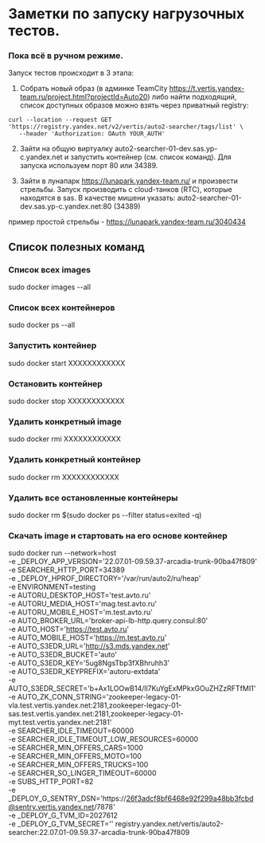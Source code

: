 # Заметки по запуску нагрузочных тестов.

### Пока всё в ручном режиме.

Запуск тестов происходит в 3 этапа:

1. Собрать новый образ (в админке TeamCity https://t.vertis.yandex-team.ru/project.html?projectId=Auto20)
   либо найти подходящий, список доступных образов можно взять через приватный registry:
```
curl --location --request GET 'https://registry.yandex.net/v2/vertis/auto2-searcher/tags/list' \
   --header 'Authorization: OAuth YOUR_AUTH'
```
2. Зайти на общую виртуалку auto2-searcher-01-dev.sas.yp-c.yandex.net и запустить контейнер (см. список команд). Для запуска используем порт 80 или 34389.

3. Зайти в лунапарк https://lunapark.yandex-team.ru/ и произвести стрельбы.
Запуск производить с cloud-танков (RTC), которые находятся в sas.
В качестве мишени указать: auto2-searcher-01-dev.sas.yp-c.yandex.net:80 (34389)

пример простой стрельбы - https://lunapark.yandex-team.ru/3040434

## Список полезных команд

### Список всех images
sudo docker images --all

### Список всех контейнеров
sudo docker ps --all

### Запустить контейнер
sudo docker start XXXXXXXXXXXX

### Остановить контейнер
sudo docker stop XXXXXXXXXXXX

### Удалить конкретный image
sudo docker rmi XXXXXXXXXXXX

### Удалить конкретный контейнер
sudo docker rm XXXXXXXXXXXX

### Удалить все остановленные контейнеры
sudo docker rm $(sudo docker ps --filter status=exited -q)

### Скачать image и стартовать на его основе контейнер
sudo docker run --network=host \
-e _DEPLOY_APP_VERSION='22.07.01-09.59.37-arcadia-trunk-90ba47f809' \
-e SEARCHER_HTTP_PORT=34389 \
-e _DEPLOY_HPROF_DIRECTORY='/var/run/auto2/ru/heap' \
-e ENVIRONMENT=testing \
-e AUTORU_DESKTOP_HOST='test.avto.ru' \
-e AUTORU_MEDIA_HOST='mag.test.avto.ru' \
-e AUTORU_MOBILE_HOST='m.test.avto.ru' \
-e AUTO_BROKER_URL='broker-api-lb-http.query.consul:80' \
-e AUTO_HOST='https://test.avto.ru' \
-e AUTO_MOBILE_HOST='https://m.test.avto.ru' \
-e AUTO_S3EDR_URL='http://s3.mds.yandex.net' \
-e AUTO_S3EDR_BUCKET='auto' \
-e AUTO_S3EDR_KEY='5ug8NgsTbp3fXBhruhh3' \
-e AUTO_S3EDR_KEYPREFIX='autoru-extdata' \
-e AUTO_S3EDR_SECRET='b+Ax1LOOwB14/ll7KuYgExMPkxGOuZHZzRFTfMI1' \
-e AUTO_ZK_CONN_STRING='zookeeper-legacy-01-vla.test.vertis.yandex.net:2181,zookeeper-legacy-01-sas.test.vertis.yandex.net:2181,zookeeper-legacy-01-myt.test.vertis.yandex.net:2181' \
-e SEARCHER_IDLE_TIMEOUT=60000 \
-e SEARCHER_IDLE_TIMEOUT_LOW_RESOURCES=60000 \
-e SEARCHER_MIN_OFFERS_CARS=1000 \
-e SEARCHER_MIN_OFFERS_MOTO=100 \
-e SEARCHER_MIN_OFFERS_TRUCKS=100 \
-e SEARCHER_SO_LINGER_TIMEOUT=60000 \
-e SUBS_HTTP_PORT=82 \
-e _DEPLOY_G_SENTRY_DSN='https://26f3adcf8bf6468e92f299a48bb3fcbd@sentry.vertis.yandex.net/7878' \
-e _DEPLOY_G_TVM_ID=2027612 \
-e _DEPLOY_G_TVM_SECRET='' registry.yandex.net/vertis/auto2-searcher:22.07.01-09.59.37-arcadia-trunk-90ba47f809
